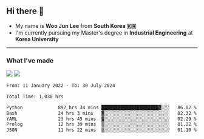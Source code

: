 ## Hi there 👋

- My name is **Woo Jun Lee** from **South Korea 🇰🇷**
- I'm currently pursuing my Master's degree in **Industrial Engineering** at **Korea University**

---

### What I've made

<a href="https://share.streamlit.io/tomtom1103/kuiai_hackathon_2022/main/JL_app.py"><img src="https://img.shields.io/badge/Journey Lee-161B22?style=for-the-badge&logo=streamlit&logoColor=FF4B4B"/></a> <a href="https://jeon-100.github.io/Dangzang/"><img src="https://img.shields.io/badge/당신을 위한 장학금, 당장!-161B22?style=for-the-badge&logo=react&logoColor=#61DAFB"/></a>

<!--START_SECTION:waka-->

```txt
From: 11 January 2022 - To: 30 July 2024

Total Time: 1,030 hrs

Python             892 hrs 34 mins █████████████████████▓░░░   86.02 %
Bash               24 hrs 3 mins   ▓░░░░░░░░░░░░░░░░░░░░░░░░   02.32 %
YAML               23 hrs 45 mins  ▓░░░░░░░░░░░░░░░░░░░░░░░░   02.29 %
Prolog             12 hrs 39 mins  ▒░░░░░░░░░░░░░░░░░░░░░░░░   01.22 %
JSON               11 hrs 22 mins  ▒░░░░░░░░░░░░░░░░░░░░░░░░   01.10 %
```

<!--END_SECTION:waka-->

